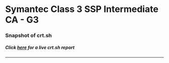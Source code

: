 # Symantec Class 3 SSP Intermediate CA - G3
### Snapshot of crt.sh
##### Click [here](https://crt.sh/?q=C492FEDA1D7BD8F76B3319C405C83686D96E53CE46AFA8297FF84B5BFD4B034C) for a live crt.sh report

---
